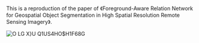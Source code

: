 This is a reproduction of the paper of 《Foreground-Aware Relation Network for Geospatial Object Segmentation in High Spatial Resolution Remote Sensing Imagery》.

![O LG X}U Q1US4HO$H1F68G](https://user-images.githubusercontent.com/50089266/189518802-5095db3d-e6d3-4015-8f0e-d22c8c49ce85.png)

